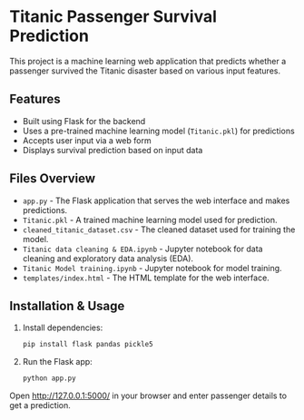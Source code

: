 
# Titanic Passenger Survival Prediction

This project is a machine learning web application that predicts whether a passenger survived the Titanic disaster based on various input features.

## Features
- Built using Flask for the backend
- Uses a pre-trained machine learning model (`Titanic.pkl`) for predictions
- Accepts user input via a web form
- Displays survival prediction based on input data

## Files Overview
- `app.py` - The Flask application that serves the web interface and makes predictions.
- `Titanic.pkl` - A trained machine learning model used for prediction.
- `cleaned_titanic_dataset.csv` - The cleaned dataset used for training the model.
- `Titanic data cleaning & EDA.ipynb` - Jupyter notebook for data cleaning and exploratory data analysis (EDA).
- `Titanic Model training.ipynb` - Jupyter notebook for model training.
- `templates/index.html` - The HTML template for the web interface.

## Installation & Usage
1. Install dependencies:
   ```bash
   pip install flask pandas pickle5
2. Run the Flask app:
   ```bash
   python app.py

Open http://127.0.0.1:5000/ in your browser and enter passenger details to get a prediction.
